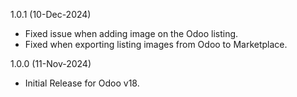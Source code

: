 1.0.1 (10-Dec-2024)

- Fixed issue when adding image on the Odoo listing. 
- Fixed when exporting listing images from Odoo to Marketplace.

1.0.0 (11-Nov-2024)

- Initial Release for Odoo v18. 

